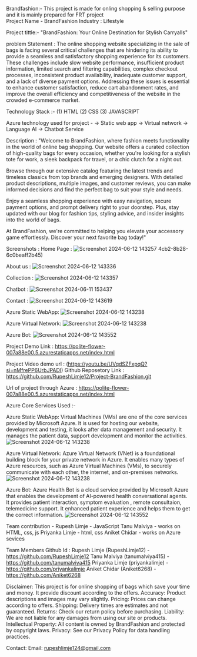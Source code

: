 
Brandfashion:-
This project is made for onling shopping & selling purpose and it is mainly prepared for FRT project  
Project Name - BrandFashion
Industry : Lifestyle


Project tittle:-
"BrandFashion: Your Online Destination for Stylish Carryalls"


problem Statement :
The online shopping website specializing in the sale of bags is facing several critical challenges that are hindering its ability to provide a seamless and satisfactory shopping experience for its customers. These challenges include slow website performance, insufficient product information, limited search and filtering capabilities, complex checkout processes, inconsistent product availability, inadequate customer support, and a lack of diverse payment options. Addressing these issues is essential to enhance customer satisfaction, reduce cart abandonment rates, and improve the overall efficiency and competitiveness of the website in the crowded e-commerce market.


Technology Stack :- 
(1) HTML
(2) CSS 
(3) JAVASCRIPT

Azure technology used for project -
-> Static web app
-> Virtual network
-> Language AI
-> Chatbot Service 



Description : "Welcome to BrandFashion, where fashion meets functionality in the world of online bag shopping. Our website offers a curated collection of high-quality bags for every occasion, whether you're looking for a stylish tote for work, a sleek backpack for travel, or a chic clutch for a night out. 

Browse through our extensive catalog featuring the latest trends and timeless classics from top brands and emerging designers. With detailed product descriptions, multiple images, and customer reviews, you can make informed decisions and find the perfect bag to suit your style and needs.

Enjoy a seamless shopping experience with easy navigation, secure payment options, and prompt delivery right to your doorstep. Plus, stay updated with our blog for fashion tips, styling advice, and insider insights into the world of bags.

At BrandFashion, we're committed to helping you elevate your accessory game effortlessly. Discover your next favorite bag today!" 



Screenshots :
 Home Page :
![Screenshot 2024-06-12 143257](https://github.com/RupeshLimje12/Project-BrandFashion/assets/172354061/75d669d9-8bdf-45f1-bd1c-b343c9c5f68e)
4cb2-8b28-6c0beaff2b45)

About us :
![Screenshot 2024-06-12 143336](https://github.com/RupeshLimje12/Project-BrandFashion/assets/172354061/0641a750-f5c9-4935-8123-a6fc03255e4f)


Collection :
![Screenshot 2024-06-12 143357](https://github.com/RupeshLimje12/Project-BrandFashion/assets/172354061/c082d34c-77d0-49b4-b0a9-34678d757ce7)


Chatbot :
![Screenshot 2024-06-11 153437](https://github.com/RupeshLimje12/Project-BrandFashion/assets/172354061/853c51c5-7ad0-4b56-932c-63ccb9a8302d)

Contact : 
![Screenshot 2024-06-12 143619](https://github.com/RupeshLimje12/Project-BrandFashion/assets/172354061/0a6b904f-8df3-4c3f-9b0c-fba04ef83800)


Azure Static WebApp:
![Screenshot 2024-06-12 143238](https://github.com/RupeshLimje12/Project-BrandFashion/assets/172354061/9dffc484-a510-4f71-857a-739a22e99ae8)

Azure Virtual Network:
![Screenshot 2024-06-12 143238](https://github.com/RupeshLimje12/Project-BrandFashion/assets/172354061/43ebf868-bbec-4170-bd01-2ca8a593f9ce)

Azure Bot:
![Screenshot 2024-06-12 143552](https://github.com/RupeshLimje12/Project-BrandFashion/assets/172354061/3904b9e8-50e8-4030-a69d-dc76add749d5)
 


Project Demo Link : https://polite-flower-007a88e00.5.azurestaticapps.net/index.html

Project Video demo url : (https://youtu.be/UVqdSZFxpqQ?si=nMfrePP6UrbJPADI)
Github Reposetory Link : https://github.com/RupeshLimje12/Project-BrandFashion.git

Url of project through Azure : https://polite-flower-007a88e00.5.azurestaticapps.net/index.html



Azure Core Services Used :-

Azure Static WebApp:
Virtual Machines (VMs) are one of the core services provided by Microsoft Azure. It is used for hosting our website, development and testing, it looks after data management and security. It manages the patient data, support development and monitor the activities.
![Screenshot 2024-06-12 143238](https://github.com/RupeshLimje12/Project-BrandFashion/assets/172354061/9dffc484-a510-4f71-857a-739a22e99ae8)


Azure Virtual Network:
Azure Virtual Network (VNet) is a foundational building block for your private network in Azure. It enables many types of Azure resources, such as Azure Virtual Machines (VMs), to securely communicate with each other, the internet, and on-premises networks.
![Screenshot 2024-06-12 143238](https://github.com/RupeshLimje12/Project-BrandFashion/assets/172354061/43ebf868-bbec-4170-bd01-2ca8a593f9ce)


Azure Bot:
Azure Health Bot is a cloud service provided by Microsoft Azure that enables the development of AI-powered health conversational agents. It provides patient interaction, symptom evaluation , remote consultaion, telemedicine support. It enhanced patient experience and helps them to get the correct information.
![Screenshot 2024-06-12 143552](https://github.com/RupeshLimje12/Project-BrandFashion/assets/172354061/3904b9e8-50e8-4030-a69d-dc76add749d5)
 


Team contribution - 
Rupesh Limje - JavaScript
Tanu Malviya - works on HTML, css, js
Priyanka Limje - html, css
Aniket Chidar - works on Azure sevices


Team Members Github Id :
Rupesh Limje (RupeshLimje12) - https://github.com/RupeshLimje12
Tanu Malviya (tanumalviya415) - https://github.com/tanumalviya415
Priyanka Limje (priyankalimje) - https://github.com/priyankalimje
Aniket Chidar (Aniket6268) - https://github.com/Aniket6268

Disclaimer:
This project is for online shopping of bags which save your time and money. It provide discount according to the offers.
Accuracy: Product descriptions and images may vary slightly.
Pricing: Prices can change according to offers.
Shipping: Delivery times are estimates and not guaranteed.
Returns: Check our return policy before purchasing.
Liability: We are not liable for any damages from using our site or products.
Intellectual Property: All content is owned by BrandFashion and protected by copyright laws.
Privacy: See our Privacy Policy for data handling practices.

Contact:
Email: rupeshlimje124@gmail.com
